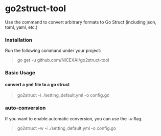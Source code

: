 # go2struct-tool
Use the command to convert arbitrary formats to Go Struct (including json, toml, yaml, etc.)

### Installation

Run the following command under your project:

> go get -u github.com/NICEXAI/go2struct-tool

### Basic Usage

#### convert a yml file to a go struct

> go2struct -i ./setting_default.yml -o config.go

### auto-conversion
If you want to enable automatic conversion, you can use the `-w` flag.

> go2struct -w -i ./setting_default.yml -o config.go
